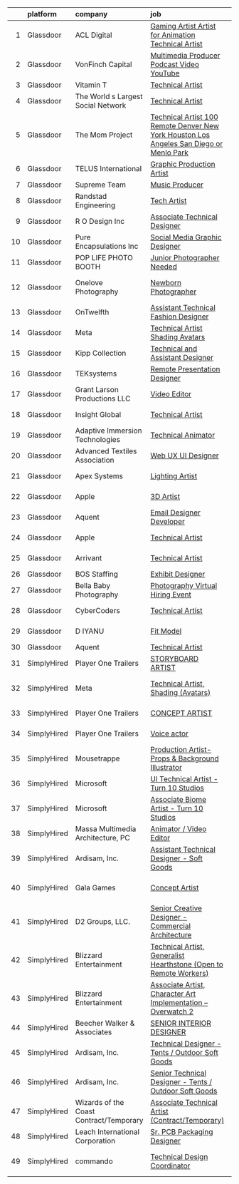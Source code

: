 

|    | platform    | company                                 | job                                                                                                                                                                                                                                                                                                                                                                                                                                                                                                                                                                                                                                                                                                                                                                                                                                                                                                                                                                                                                                                                                                                                                                                                                                                                                                                                                                                                                                                                     | update_time   | location                    |
|---:|:------------|:----------------------------------------|:------------------------------------------------------------------------------------------------------------------------------------------------------------------------------------------------------------------------------------------------------------------------------------------------------------------------------------------------------------------------------------------------------------------------------------------------------------------------------------------------------------------------------------------------------------------------------------------------------------------------------------------------------------------------------------------------------------------------------------------------------------------------------------------------------------------------------------------------------------------------------------------------------------------------------------------------------------------------------------------------------------------------------------------------------------------------------------------------------------------------------------------------------------------------------------------------------------------------------------------------------------------------------------------------------------------------------------------------------------------------------------------------------------------------------------------------------------------------|:--------------|:----------------------------|
|  1 | Glassdoor   | ACL Digital                             | [Gaming Artist  Artist for Animation Technical Artist ](https://www.glassdoor.com/partner/jobListing.htm?pos=118&ao=1110586&s=58&guid=0000018321125212905dc3d06c19c95d&src=GD_JOB_AD&t=SR&vt=w&ea=1&cs=1_126868e8&cb=1662707192929&jobListingId=1008127308501&cpc=2CAED5C921A5F994&jrtk=3-0-1gcgh4kmgkluk801-1gcgh4kn6gagr800-4f01f1804f94e8c0--6NYlbfkN0Aba5oU64R_O9Kj8y6RMdSSFXuPwn88DcWu9IRDlipDHjxHIIFB0atBqVJ04z1yB3_-STeVwakaekpZE4VMqW-3QTcor1isbyQk833br-Wg4vn5M9QHxm2WZYochrnlC337i1g2YpxR9A8ZXWPzWRRELkCSO23l9pdPsJ3T5W4JMIppyo-NSw3o24WYI3dsmtb-1gSem5BZLfJN7tF97KCgnUWK7QYqJhv5udOXZjQ0wxUACI4m3Y3qSe3gUPBl8Jkz196Ah63LRCQ_zFgQ0Ahq_LVnYoYXP9abYzF3TOak_zfVXdtpbh4QO6J3q0IqQBkK-2dM2_5Laag060as8X5bzpw5369ln2Ryz7MXRcztpw83DrSVdeLFWPCV9nzrDNwbaYhSnLKFWi33YTjlyhKMHgFecYEwYbycVFROTOfvSmQf8jmZpUiMpPky-UMaJ3Yj0xNEvZSWT2fiu-NuuvLFlpFzEJNuiMP1W56cLI5rUcR7dOYPVO6ggl5Kh8bTA8N_dLat-AyURA%3D%3D)                                                                                                                                                                                                                                                                                                                                                                                                                                                                                                                                                            | 24h           | San Diego, CA               |
|  2 | Glassdoor   | VonFinch Capital                        | [Multimedia Producer  Podcast   Video YouTube](https://www.glassdoor.com/partner/jobListing.htm?pos=122&ao=1110586&s=58&guid=0000018321125212905dc3d06c19c95d&src=GD_JOB_AD&t=SR&vt=w&ea=1&cs=1_805a5a59&cb=1662707192929&jobListingId=1008120882763&cpc=C4A69CCDBB3B9599&jrtk=3-0-1gcgh4kmgkluk801-1gcgh4kn6gagr800-62bbf938fd3ab39f--6NYlbfkN0CnvnrZV6i1JGX1yqycrBVKxG_QbmFGo1hJvaAPDrdCVZraHxofdUZbeXUR6sNgP2QmL7lSs97SRWN5Hr5rGHp9aqszHwJYc-T3S1QVZIznrph1vw8czm73s-0ytKZjGoFIdzImvCyvgOlOgsHOYen0OQQYnd-Kt7ASAzrRyKUrfSZXwmNC5ayv3BMyCXbDb94Byc9duhe_ZxqYv3QdbptS3bKkL5JeMjRWmSths2sKaLqeDZe-sQrkSAoew35EKWC4I4KGLVBEWtbIh3Zltxc2Ad7Sf0itCR3UFAzN7OxMMapNq3Im4YLq6vr0vchhFGyJtdEQWCQAUTcT9Gy-3tQKydJCNCc5iXOB8cu8n0rQ-XkXEDO1h9Uimu_8DFxWM-NeqFUCC3T4toR9F1pUJxH_ZabXGBjQIgeGi14zaymEtOe6WU-3i6jtu6UCy0HCGUONHG07UsCNs8GqftnLFACFlz7_zDFBPXn-OcbNgPDa8IcebpP7WWZOcixV1IYz0Zw%3D)                                                                                                                                                                                                                                                                                                                                                                                                                                                                                                                                                                                   | 2d            | Remote                      |
|  3 | Glassdoor   | Vitamin T                               | [Technical Artist](https://www.glassdoor.com/partner/jobListing.htm?pos=129&ao=1110586&s=58&guid=0000018321125212905dc3d06c19c95d&src=GD_JOB_AD&t=SR&vt=w&cs=1_5c7a21e9&cb=1662707192930&jobListingId=1008104409605&cpc=334ABAF5D42DC775&jrtk=3-0-1gcgh4kmgkluk801-1gcgh4kn6gagr800-5e5d60ab1303f440--6NYlbfkN0DMrcEu7yrtATojKJA7cEzGQ3FdRGWLh0CZQInL4ECGI6k5tN82kdM0OKoro5eXmjpJAB5gP3kbP0BxpedgyYzoQ0_A65tW-1GDyr2Fdx4Sn4O2-Dyv7kpYDcwQ-B3sKuq7pEYc61zEmY_6Om8GWvnLK_Pbz47Z8CUEJLvZm1RKbVfvduRJfEAT27O4tqutfLIQ9nH3bq1RYsoDXs3uRZ4OLRMR_-4xnGQ7zN7qPApcJETynn5xkSmYuClU4PSftUTm50pYWKRJR7xE_KL99a4TC4G7gelEcbgCriedX-XI-R9LF3v5Zu0by84zgiYwLJvxQ0q2VMKiXat3hOB7qFXbQ3o_qWUHukieDnFSNPTvNyaHGmyV-DKV3K41_klz-uzGAlOgeGC6FLVI5GxyapvUtGryrKYJY51qNhoPJM0lOiGmtcvgAFbmIw1gPtScRju1_7rVzOgckTFIpYz99rstcQgLj-kgxxw%3D)                                                                                                                                                                                                                                                                                                                                                                                                                                                                                                                                                                                                                                                    | 9d            | Remote                      |
|  4 | Glassdoor   | The World s Largest Social Network      | [Technical Artist](https://www.glassdoor.com/partner/jobListing.htm?pos=111&ao=1110586&s=58&guid=0000018321125212905dc3d06c19c95d&src=GD_JOB_AD&t=SR&vt=w&ea=1&cs=1_79028c5c&cb=1662707192928&jobListingId=1008119621893&cpc=59DEFF8D475298C3&jrtk=3-0-1gcgh4kmgkluk801-1gcgh4kn6gagr800-965fa4679203ee31--6NYlbfkN0DSgjPPcnEdvoK3uuxfISLALE6pB1FR7YSHOr_tSg5_QGIhoz_2VqUepdcKLBLI_zSAkyoPLr8SW3FfEkHJ_qiI5RDq0LiClGu-LULNv5_viEarxV8-MoCSseMuDOhubK7TesTYt27YKo8C_3i3iI14o1pk30q-Muxtdt3gnS2UzBPJhjqABA_TBCLJRjqWB5VUr2DphXgXMDMp3mvWEaoHVhMTS0Ju0lpROgvrUilyvFYwBJngCaHG2pAiCvHpxAAVvOhyv9J2V_oTAlpj-J6ENeSMhRTRRn_shX4uzHaMgAINbjqOgGuM6rRgVFGvCHtl4bDO6r4ouhBfVVK5-z1raXEkA8s6CIKrzqBuYfsyM7igE38LktBjGM2EI01spquvsHFzcjor3vRiikEckYEWtbq3qwNxUv8HQUKF_2NW7CP6cT6obR2DfVXAkUxUzG9cqU8r5Vr2g-aGGLSGnM68rrw8Yic9_gsTUY6vPOOWqKYEGU4lL-Jf-3lyAN2T6dsxgbNVnoijGi7vQpl_p8FSvn9phI_CwDOZY4W9YbsTR2cyEUkGBxhtY62O5Ta_B47-ovuMFBgd43skOseWRh_w)                                                                                                                                                                                                                                                                                                                                                                                                                                                                                                                             | 3d            | Houston, TX                 |
|  5 | Glassdoor   | The Mom Project                         | [Technical Artist  100  Remote Denver  New York  Houston  Los Angeles  San Diego  or Menlo Park ](https://www.glassdoor.com/partner/jobListing.htm?pos=103&ao=1110586&s=58&guid=0000018321125212905dc3d06c19c95d&src=GD_JOB_AD&t=SR&vt=w&cs=1_0f3c60ff&cb=1662707192927&jobListingId=1008104756587&cpc=036CEF58F9688075&jrtk=3-0-1gcgh4kmgkluk801-1gcgh4kn6gagr800-337c01e4284b013f--6NYlbfkN0BDp_epf89aHDQhKpPegNJQ_ldQpEFZQsM9OcONMGxWx6pU56EKHF58QjVdAUvn2gXgAhQQvxpsNLySQ3kGwTjcAooKFWUXAgLfudy8xwELFU3mQaTAqaqZRc2qixjKCa_CirR8UBZFn5KvBoHUUmbfMnlQc3xYtYzb1t1sU6TFd3dZB_kgrBwHCGMDzBk2vHqK9O3bd30Abj1e7Nwog2KHYdFOofq2Zqp_fh45jCzOvdb5Pjy091ygx0aCXtwRg0_xq7my5sDTz-C8_-DFcLU0D-n2CDVq_j-25EKPcrzWNqmQEbW3fCAx0AhRDmLsF-608YtKnA249wLouvRvAXLL5kBRFFGUG1WHz5jvHXkoisw1w-pHXZO15pPiYi-pY04Y7MB7cEqHL7wXmTSNVx8WsxBYcITQbGvzyb2t2EwrdVvOqMlpGYifzRXaav1W4jOqYkpGMAmfB18k7ZBkEVLZ5tJs3tXzL6ynF0WGjqbNmIKlvGzd4uHsV3xxsCK2n6rQbP5RJpSw2SnJABOYc_Hw-CKFSbfCcMj9Uf9eNQxBozjIRPMiCrjB_S9pd995JFMX7qPLIxG_ng%3D%3D)                                                                                                                                                                                                                                                                                                                                                                                                                                                       | 9d            | Denver, CO                  |
|  6 | Glassdoor   | TELUS International                     | [Graphic Production Artist](https://www.glassdoor.com/partner/jobListing.htm?pos=110&ao=1110586&s=58&guid=0000018321125212905dc3d06c19c95d&src=GD_JOB_AD&t=SR&vt=w&cs=1_b5d4a4a3&cb=1662707192928&jobListingId=1008118843738&cpc=6193B0C32834B022&jrtk=3-0-1gcgh4kmgkluk801-1gcgh4kn6gagr800-dbf9ee7e1128cb83--6NYlbfkN0ASGRjV6jHaJrJgvD6pHK_u_pdnjoX5TfpqQYTEyv8RZWR7Y1XvhvW9KYRuzUiuCegj0s2VFR5B-jYsmMJg6XZjSpZUezVZk28HfxD5Z8TdeDdSxPVBY1G_LEjRnDl5crzF1INasPDQPx8iF-ld0LeQto4lNx9WkqxFoZaiKYDQdV0WNQuUa-IRufyb9dQ8UwmcBsbHttnr6BXpbJEogQjkJAjiU5WbtTnw8Jfi5C28QWDWwNLKOItDZAaqYGeT4VsNtFD3fZ_HlCJ46uo5VoJrCPtVyZ1gsim8s_1BphSTzwLJO4eiDsxIe4n2o7rMwPSMtYRE7vy0dEzbXyz2ky5iZyPxbSlkCgGBi0tYuqiAYNoP0uBBe20srQFJc0lp_-1P8weScPFaEGlo3k2JZ-G0SsGIhEKprQR_7Vjs_ApGCUA9FNTgNTVEyo7_a2M1-ReecCbDT3832nH6AvOKJ5YVrUfl_nZy50QaSDoJlurxMRCk0KzMHtxdlTouz93Ni-JrY_1-WuHcZaaiaijyEASQuOK-f6FxV2mrXF6MY9lRMzCUsrlVfB3vz1yb5crapMfUVWCvTesexA%3D%3D)                                                                                                                                                                                                                                                                                                                                                                                                                                                                                                                             | 3d            | Austin, TX                  |
|  7 | Glassdoor   | Supreme Team                            | [Music Producer](https://www.glassdoor.com/partner/jobListing.htm?pos=124&ao=1110586&s=58&guid=0000018321125212905dc3d06c19c95d&src=GD_JOB_AD&t=SR&vt=w&ea=1&cs=1_9ac8d8cc&cb=1662707192930&jobListingId=1008097702150&cpc=8795CF9063CD573D&jrtk=3-0-1gcgh4kmgkluk801-1gcgh4kn6gagr800-dfcd48b37307ff4e--6NYlbfkN0CD9h7rJ4YxeWzvZ2dje3pbX0R-62H51_x_-Q6aetH_bjKGl2NRlYEV_3Tq05FzPGUGY5lgXV1mVrD2A0FEPkYl7JCxLnE6B4D1aTUprn5NmZbK5QBwQw7BR9LxC0XmtW01i3nTa7itxPyBxrCydSmthd2Cy16e8Q6ENpGPJcV-HTpfgfPA-fekWeackzktsO-lnj9bNIPnexb39Cx2cYK1u7lysJRORxFGsR6iI69J1t0ZdQqF_jCe5Xd1OBkrEDu8s-PbTzVRjQ_Q6q0JMNfg6M6_ZQHbYs61r93yErx-00QPy6z7Mpyy6aqplNqXba5lAKVkqKIh_8ENvFG5gagMFyDvrBHmy10904EiTZjdx41Br--iIG94u3bR3E_sxlTEJ384wMrZa9bLBgMKrxg1xBuTodMe6dbYh_Hp5GszA3dtY3RDjttZzRPRAcIhw9yjtSuVy45cTsUVNgfjMEcu9OlLcDtTYiwj12mR9uf_Eg%3D%3D)                                                                                                                                                                                                                                                                                                                                                                                                                                                                                                                                                                                                                                   | 13d           | Remote                      |
|  8 | Glassdoor   | Randstad Engineering                    | [Tech Artist](https://www.glassdoor.com/partner/jobListing.htm?pos=127&ao=1110586&s=58&guid=0000018321125212905dc3d06c19c95d&src=GD_JOB_AD&t=SR&vt=w&ea=1&cs=1_21ef9c0f&cb=1662707192930&jobListingId=1008106187848&cpc=9DC6E4D8324653EE&jrtk=3-0-1gcgh4kmgkluk801-1gcgh4kn6gagr800-f366e541930d1bd7--6NYlbfkN0BDx217eft1lC7uqItkaModCFPNh_e0lnHdKkvEJecXwu4gIqA7CFTnvSYR8MShG5ZcSLjw79bpDEyNtFCh2lV0QKEIGPyIToWzUngx8TOqu761sETHLhm-p21WDsfE3kQbaR7Ki5QDKtuBQwSuqmlOkcWcOPtosII78uidkQeCd9wgMLZ_TysoeBCCet7Q3r0DQF4F-XPYrcD0uhsdIRryGXhG6jRAT8-5MAsJxo7E-iub-nGWipWey3wGQ9WXsrCJNWUig-ORMwD2a6oRnjl9RNwD95AfA9pVaoWxDFU40OOZup5H0OOyqZq0pvaRIXhRIqBLgqb2ZtHpeCXHelmF1cyqQ05OosTE3M4hVfJSdfxX_8AgU3HqOwJaJHyIX-QZMz8JP9hOtsukkkqIcEw_OqxI84KsHCRMi6Mfd1fpDdODeq9ye4LUDFuA82in2eztA4lljl5cwaazlirq_3LKg44oHgZ66oyyiWwlFZ9YUU6YytOe4tJlZFXIJhBizNqKTlAwoUXqT7HKImoU5RL1XsFju2y7UyWGP4zqnjjbmeQY1Ii1P8bhi_09se5FW-DgMCgmP61P1BneOta3JkGxGShmIGg8Q5Iud9rpCPr8XQhnq-vGiahQwHa-9a1eYjs%3D)                                                                                                                                                                                                                                                                                                                                                                                                                                                                                    | 8d            | Schenectady, NY             |
|  9 | Glassdoor   | R   O Design Inc                        | [Associate Technical Designer](https://www.glassdoor.com/partner/jobListing.htm?pos=106&ao=1110586&s=58&guid=0000018321125212905dc3d06c19c95d&src=GD_JOB_AD&t=SR&vt=w&ea=1&cs=1_fed280dc&cb=1662707192927&jobListingId=1008127065331&cpc=7E331B339EFC28D0&jrtk=3-0-1gcgh4kmgkluk801-1gcgh4kn6gagr800-6a6f059a62b74bc5--6NYlbfkN0DdLn5tXN_RiyJSiFodarGZFJKa8s6F6AK0THPBWp05MWFlkDe5FfH8HLf3GFvGXhgphSEda0-ScANQdTuD1kd6hcqd1inCz6qe7qBjuVmlv4XZ-BUWa2gPt5lXRrmd0bSCOoOPnohaBGl4Vt_jIDhOrTqEM6ODRS4hXX-jCgYrutc_3ei1JE7nPQm2DIFNTt2JhK9t2ECn8EzdJf7nkN9djWL-tBHWKyNt5Juua656zPOEzF57Tqoj5Un4YdhqvrZm2H52UUuFgfV4zBnhS_NU5oenpAs2_jI-aoboqCBm_Fd_c8Q5Ye0EmupJUkQmZleKCpsFTmVqNGumILWiOkCjKeJYdCi20Rh7QHH3SdVxiS0a85dL-twMVG8uCNhG169w2oOn8g7o3ZDyb_glsYDsY8tfeC6SsY-fqo1aVbWipeb4USN2hgR2YYYC8AY3GA0bEaPKCAE4xnIISMsqKZw-cimmSwPNib48cNqvo3AyngOEvez8mHgZTrBy9jAW7WY-7DRaabKOPQ%3D%3D)                                                                                                                                                                                                                                                                                                                                                                                                                                                                                                                                                                                     | 24h           | New York, NY                |
| 10 | Glassdoor   | Pure Encapsulations  Inc                | [Social Media Graphic Designer](https://www.glassdoor.com/partner/jobListing.htm?pos=105&ao=1110586&s=58&guid=0000018321125212905dc3d06c19c95d&src=GD_JOB_AD&t=SR&vt=w&ea=1&cs=1_af100724&cb=1662707192927&jobListingId=1008126309454&cpc=C5F9C09AE97B3D2F&jrtk=3-0-1gcgh4kmgkluk801-1gcgh4kn6gagr800-0d2f288e81c73d78--6NYlbfkN0BHIfC1zsKGIu0R3teaIu8liT7fbRNLaQeDQfcPJweUKxynNxS1I3QAvBxjT-qrcntk6D9GCn_AY6v7ntngV7601OUL6xmy2aISLK6SMER73utEpviS2ZpXYxVisPJ5M11k3ZGgwtTpMGzkcby6imMFnwNYaudV5P-ctS1wskp3pYvcq2XcVqnYnLdIh48L_IVsoZgvPpD9NnTaHkNrgpF-xs2P8ICA3arRgHRK0AgGlIm1lXgaPOL8YhpCs1aW8dU-ezJNpEdwydQLd_CScdmeJAc6xoxJTjjH1D9b0yZIRBfAsYgtrS2zooec9wxPyeeHvvJcB8Wjs3DKmR6lNKc4m6N7R8eN-iEQWp7okfrdjJOif8KQ-uEzC0ukRjEwfTpPbssFpCy8i7lINk5JEaPcVAJ_zmDe8kqv9BthFR7hzld_6o84fCPoUQUwaLhuRFWKYtW-PJVQl-ZnqFQlP8oG-FDGh2wy3nPEtkMLvH-Wswd1S4Wui1t2wbsshWlXWu29EEGvSLbzeDtgUb--ZK0g)                                                                                                                                                                                                                                                                                                                                                                                                                                                                                                                                                                                | 24h           | Remote                      |
| 11 | Glassdoor   | POP LIFE PHOTO BOOTH                    | [Junior Photographer Needed ](https://www.glassdoor.com/partner/jobListing.htm?pos=109&ao=1110586&s=58&guid=0000018321125212905dc3d06c19c95d&src=GD_JOB_AD&t=SR&vt=w&ea=1&cs=1_b3fc843f&cb=1662707192928&jobListingId=1008123722941&cpc=883DC43018083D9A&jrtk=3-0-1gcgh4kmgkluk801-1gcgh4kn6gagr800-80f754ef7e9f4266--6NYlbfkN0D788tVLZnHYB2JKTLmCXo4PydfvtZKcdbYx6lxKaz3ItHoPq3a-80QgpEn9gsJQKSv1B5DZLWe266nfAKn9BeGsgz8k1Q1r60FdDDDZB97CJe3Ceg9Q15HJBsX_yFQMuN-VSGXpUjK2PWf5aW4FCz3EBvYQ7HfXHPRHxkghv4gi7_wGBhBVeZ1nh3TBW-15q7E9mYPAsatom0QhOS-m5NsrA8TNNUeNI1NjBtR9izTAqBYzFrI-B9g1wnrCtcn6jLGWCmkoXnP7PIMpEnDpc31MNvox7t31SZpYuRsw306RCutwpNEcltTnE4ua0ZbXfNvIDZUz5mK3fx1tDptcqW5oF2OBRNgE3YV_7MMsq1bVBnyXq208xa_j3xNOOzExTvucQdJABZ_YajmeRjuJP81rtHXWreL0dX45eW7wjFI7nxdG3CCHUaWYf4kAbp66-FRn52oWBcXdCY-cPF9X8f0lI3g_wI2LMFScIyfCZHJBW62AffL2aPjDTytXMbUQvXjD3DDodoxQg%3D%3D)                                                                                                                                                                                                                                                                                                                                                                                                                                                                                                                                                                                      | 1d            | Walnut Creek, CA            |
| 12 | Glassdoor   | Onelove Photography                     | [Newborn Photographer](https://www.glassdoor.com/partner/jobListing.htm?pos=101&ao=1110586&s=58&guid=0000018321125212905dc3d06c19c95d&src=GD_JOB_AD&t=SR&vt=w&cs=1_5f43c1e8&cb=1662707192926&jobListingId=1008123757940&cpc=7B56092626AD5646&jrtk=3-0-1gcgh4kmgkluk801-1gcgh4kn6gagr800-0b9e297b0412b278--6NYlbfkN0DKZ3Zt6vAQQJZE-vg62i6dfZhSrFJKKTpDcqgZD4xvwPhse0KNIT2eho_oyXqGcm0s9UA6G1dv6AeeCgoLU3WzT2G4FfYxogLODjxLnXoRm0J43BwPKM6RrOZD9jA2MXPUev4oiZ3IzMQ5ILdELDJhigEKpSWAH9_LrwwfI50Yndv-SqnqbeK79gq57w6CVdWpqQQwHpwIyBiJLFgCM_xzZwGIGFhUE09Uj5qt33-0hV2RnGjvopgKr_K_5sVAmobFYh64icYUg5WzFFzGL8queziJ4c1lnvuGbNr0V8fM_Rc7mDA4wfZ4rLxpk3J9Rk9spKgQGSmcVzSCeVMTc-F38HC-1C1YsVue6RwMB9WkFQSKFMBnvb4FjzG3_pzHKq5OKqB6RJhrg9PtfMnmsCcAKv9-cdTQGci99cPRUmXGx1HW9kKzDwNBxuQySP0FaOzzp4qp5FNqT9gLpNhTctcF9TiWdpm5xkieghB-AvdXfJzqpEW28d_G)                                                                                                                                                                                                                                                                                                                                                                                                                                                                                                                                                                                                                              | 1d            | San Francisco, CA           |
| 13 | Glassdoor   | OnTwelfth                               | [Assistant Technical Fashion Designer](https://www.glassdoor.com/partner/jobListing.htm?pos=107&ao=1110586&s=58&guid=0000018321125212905dc3d06c19c95d&src=GD_JOB_AD&t=SR&vt=w&ea=1&cs=1_3f2fa443&cb=1662707192927&jobListingId=1008123422127&cpc=6EF74AC2F94C1840&jrtk=3-0-1gcgh4kmgkluk801-1gcgh4kn6gagr800-d6c5ab0fbfa3ab69--6NYlbfkN0AtR68e5gWpPxoovZgA7Udo-dcymoK0NpHFMpIgh7LYzxbClzyeCLqvVYG9YdS0AJqp2UsmgTRxrIYup2l-8Ld5c5yXAwIgMAgRb1lsukaCSSi9E4sy3mHPvdewhD1ECmADC4c0_R5h3tYncm1-VAx5Mn9F2iEC9NVYZA_F9RvtEpv7PJNqqaa2QXa1qwm5FKHOw1PKonVCSUm5lsLzldgX0Lni7zePXuyh3D2IegdCmRpqKtz9iZXvE1gWo2CyHr_10iGIVbg3Wx1uh652uFCXxAXcrSYrueymNM_H00IcybbfZSh7eIj_8X5LcQ9ZrXorol7TnkWVercLdjXg8toSUIiZUP3I06aP2YRvuAjBoDeF6DEMEXqu4ZbsK7ISKGwLm_pvoyUqpBbH6z1uAHiG_OdLVKF3ptbR2Ge8rpCRRWm2YE8gqrjKuxkbk5IjzwBJVoXPprnvl9OOFQ5Pn-U18E8WzGC-h3YbqKlo8a8ZWrmXo1iH079u74ijDs9q5MFVHU6CFLTdTQ%3D%3D)                                                                                                                                                                                                                                                                                                                                                                                                                                                                                                                                                                             | 1d            | Los Angeles, CA             |
| 14 | Glassdoor   | Meta                                    | [Technical Artist  Shading  Avatars ](https://www.glassdoor.com/partner/jobListing.htm?pos=102&ao=1110586&s=58&guid=0000018321125212905dc3d06c19c95d&src=GD_JOB_AD&t=SR&vt=w&cs=1_b45eeb43&cb=1662707192927&jobListingId=1008104919858&cpc=D69957E0862862E0&jrtk=3-0-1gcgh4kmgkluk801-1gcgh4kn6gagr800-f15d80185ea8b6cb--6NYlbfkN0DYl4UJW4r1Vl7FEn6T9F-rD9lpC-0oMJVSiWjK_MGUd8e8cHXcpv6KPyjLHZEfqkWmIihMCJXc31fMADfN0gJ7IUkPxhTp1nyQtrbvzomRIl047Bd7eGennDhYyBKwa6LFWtvklSdcE7P7hOAfvItVNb7U6znhKcTIS6fI4UQgWLG352V_IizaADTTqeeBU46CHtIxToHsstUN7RVw6VyfEVoS709_aC7hnux4bq6q6SmfHNZ1l5XjY43EuYrj4CqaBHA5acbODzIA7yC80Lot-pYDu9BoRe-apRzIlS-2RWu0Xen-R_oUNfJt3dFpzw4TyS_J1tiKHL8LBmNdYx3kLQu9sV_M1GHk7Tz3GoDnM_KfjnPP-RysnOXhu7KCJ2TfWtYkKKY9POWstEO1dJzUzYfepiEtmWgHseSmHgIJAB-PnIGL5_dpR8BKb8qrq9F3wPcif3VkOmYMwzFgxV3Wxq0UB_BP8z5WqcEhlZJcbVc8LliDJaywzEAWhKy-AWWe_S_cA0f813fP9qfU-zd1_PtLfoI-o0FyolaijaRATxj4sqDh9FXLWvxxXYh0l0rNEb8e6tywNpCQBAsgDhUuorElcc_6RVjwPI4I55VRUUhCOTSWlchrxroCQGcSaSKjDTUBXhWnisSERmNPfJqz3imKT0p-Lonu7SYAzrPq8Vr_bdpZfxkb4iuAsa9rBkyEbbtvQn0FQLb4ZDKU7aGNgyJyyGkxmXJk8wN9ZJ5H3unFOtkGdsTjWrRKnTFAyuXEYYn06aQmPKUyRQ-PX0Eca6gL-yZEZeZIgD41XcoHJsRhtpWZrnEd4Y-26G7VsIFUeiwlnsVThYf97jJKQc5jcy9aS2QntqOVtyM1Wefvc6RhEQOiUQhEbCstCbj4ZW1d3v6gX74z9o3KLpudhASeN-8EDj0vDsQ6tJmA6NHO3mc-AyHOLtmKmGM-qEnSkSbkd_wZXKe3MW10IYmVKx8-Ub92IjR9yUKqLy0vO99EqX3Mfo9AF7XwTA60PY38P2EJ_t43LVrAmWbag4DxBOxVOXYetIs_yx8btytlXl-vPecl26qPUnFjWB3Xvaj0xgY%3D) | 9d            | Remote                      |
| 15 | Glassdoor   | Kipp Collection                         | [Technical and Assistant Designer](https://www.glassdoor.com/partner/jobListing.htm?pos=112&ao=1110586&s=58&guid=0000018321125212905dc3d06c19c95d&src=GD_JOB_AD&t=SR&vt=w&ea=1&cs=1_a98f8afe&cb=1662707192928&jobListingId=1008123224308&cpc=6A22310A23505C64&jrtk=3-0-1gcgh4kmgkluk801-1gcgh4kn6gagr800-95fb8ba86a8c2e81--6NYlbfkN0CvahHJL5dpwIe5nlYo2UZJB8CTXAEl9vJAxrd3EfdRQRDXMdttjz6pY_jLVi57mFQiVSektoHOFEZGe81wkBK3h9SoJDxE32tlGW_QN6FDjg6lxpslA9Evd4wZMIwbHnVforWbXPh1sNtOgJ7oiM21iYLOrglxaPPqnOfEbREi4Yjdd0MLwrrOkWvTY39JtvzdOrkoBFXyE0RhbvG58en1n2x4PWZ0iCNJFOhs-emewsAVyDBeTHgQ4Wo8vhmkBUZAVOIIB3JN_AjiOLvjqEE14LTrLZBGjj1R_DSrF1gx4Gic3iv4tAwmXJ19qwJoFWcpF0P_yRa6DUqKGrDa5WCj_Mbxfp_7HRog6QIDJ3iRWi-gdxDqBwQULdP6WH1q6LhZz19DuxOlFNNDds4TLASqoKYhHjQ9m3NkI-VV2jzweXOoFHRAaKWpz3hr4Wfn-_y2O1UbdIAzUsvuD--pFOrr05RVDyaIgroRhWv4lev3WDxDpFRG4un3W3dwlIqU8SM%3D)                                                                                                                                                                                                                                                                                                                                                                                                                                                                                                                                                                                               | 1d            | Brooklyn, NY                |
| 16 | Glassdoor   | TEKsystems                              | [Remote Presentation Designer](https://www.glassdoor.com/partner/jobListing.htm?pos=126&ao=1110586&s=58&guid=0000018321125212905dc3d06c19c95d&src=GD_JOB_AD&t=SR&vt=w&cs=1_f0720dc3&cb=1662707192930&jobListingId=1008122491315&cpc=3BA4CE39D5B5DEF5&jrtk=3-0-1gcgh4kmgkluk801-1gcgh4kn6gagr800-eb69aa39b4e9569a--6NYlbfkN0AuKz8EBO1xHDEL7V2YF9xF3dC_I9B9i-Zw2Jh8clPMK3KTieKealHQMRxLfyLBLKLqPaGttYpF55Qfk1LAPHzCtwbt9DA6DqkjHo-Ufgt1PUSGkYZ3f10fYR_ySj9iVs3N1UcNzaV0p4xI-mZS2TmtoWh2U9JPMDXdJmTpmQkjPOrHSoLZwTevj6X8tPi17xb9Td1KFsw86KyvYIFv0IhCrz_48jFldHSB4_4dtHG7biUXscJkakemhqtaftpyMT1-0Ufdogin11nljHoshHVo6KQnJQo4R-C860quew0I3HnJ877Pz_b-0arShqQspjdjTUau_AH8hkxnV3CKCubGvY16vmsNWBe_9rS3va3x5n8dQMAzsbSmu7kpBLQwsMlAYah8jZwhMUGaroc-DQ-QWpLW2O1JdO4nyfR1DWscmcL1OyvSLVUVks_IA_uTksv7CeF94_UvgHXRNiuJVVuDXeXMQXr_GAH-5vLx9wjqDKpYfgJG3NKRPuo0mCQ0X-rjo5pxX_JbvGzM8T0Z_5vUvXodMxX-xsU29F298jsnv-GaKTZUPkXrPaDrdgocwU1OC2roBrb1ig6B3e6Uo5Pv4bp5C6j-Z4UiFrL308fp1XeUgPEldkO8f7YhjaGMke1LW3e6FfB69S5xZD6_3im4r6qm6Svl-qnuBWwmp7_-DAJ0D3CKwTYswxQ4ED2j4xPq4nzxnpZKumQz5t2hxzn9cRBW6VH1U_BaJbYCDOz3HiGs7jsTPRGrvQtnqCSNOikt8OMHmGuXvJ1CrsVA3sFU2fJBzXCZZvndISiJu9YPYXvTpG02cwOT5_JwcgRgCVeCDgAb57Zya-EkTJc3CRbY7_PnDb9STLvi9V39mNO8RY3bO8JPZ2sqbtSJRWmj5QagxVEaggA12VgEGk8bAsgupMJemuGnIjo%3D)                                                                                                                                                                        | 1d            | Covington, LA               |
| 17 | Glassdoor   | Grant Larson Productions  LLC           | [Video Editor](https://www.glassdoor.com/partner/jobListing.htm?pos=119&ao=1110586&s=58&guid=0000018321125212905dc3d06c19c95d&src=GD_JOB_AD&t=SR&vt=w&ea=1&cs=1_e1a741c6&cb=1662707192929&jobListingId=1008113791093&cpc=8795CF9063CD573D&jrtk=3-0-1gcgh4kmgkluk801-1gcgh4kn6gagr800-a45d37a481780356--6NYlbfkN0BSBS2CirgMVZwgtbCv8gu1SBRnAnro82jSX6S-53mZbkNudS8Ubid4y-rlwSTn0DsSTRGDi109R0Mg3Ic8tfY0zx7IO_kjz-glKrP6y7yQsTy7BNqiWjSSyrgQTGNSpkUdr7oOpPMiONr1Ku57FEbRHzemcQB308JcXN-Udhqqh64qwnnX3KqZbkNG6g6AJ5iX3dI6a2RTS_Q6rwSN5WFqyZEQH03-h1SaepCdmkCQI7j7tCXg1WmmA8af2UC4ghPHoeFYEMCdLnOf_tmQxBclzC7mMj2Zh2pJKGKAvwPzQVhtjpvhZMl2x-gfREvmJJO2QUQHKrYIYYd6BeeTphOpvnbkhQBhhFgxJFq5-fA7037a6KFvFqGzBLpcaPx8q_KCxiToOJBYe-igaeJRg3DFYl-8dqRyiNcI92JM9r42Xee_CV-nHX8JyQ0UbNwsIMCtmdzhvm24HgvA3z1SDuJGTzN557WF5go8F9T0svF5uQ%3D%3D)                                                                                                                                                                                                                                                                                                                                                                                                                                                                                                                                                                                                                                     | 6d            | Remote                      |
| 18 | Glassdoor   | Insight Global                          | [Technical Artist](https://www.glassdoor.com/partner/jobListing.htm?pos=121&ao=1110586&s=58&guid=0000018321125212905dc3d06c19c95d&src=GD_JOB_AD&t=SR&vt=w&cs=1_4eca4ab7&cb=1662707192929&jobListingId=1008123474299&cpc=6FC5BA77C9A4CD78&jrtk=3-0-1gcgh4kmgkluk801-1gcgh4kn6gagr800-3ffd07806c8889f3--6NYlbfkN0BKkHZu3wF05EeDimN_p6sYpKCMArvwa95YdH7UpkaBCqc7l59ErwqcyE8VoIfttn5P2vTHJPti_nwkT4fb5O4p0Xe2I7HGmxpXf_-TVdAgPrHPz3Jkl4sweMJzLGIiCdpSpBml2_BABUKrZJj7c0jGfAgfa6uN3II_XY-NMdF7EEjfrP3AxmHlhF-CtjK7-avH2Q52CtrJxlqQp9CPidNQVL1dvNriTJ4JtoMacnGZoQv8Y5IaF8s3G9pNkKQjr3wna78-ODXsQFBdqcQ2pe47imSTZwZEGVZyKG5EZXcZtMZ3WQMdJp4gn_QuH3I8C7lcO-B5WpObUiEv7Cb6kIPT99SXZvU2J6QEzlK1yHyokN-mk2emJtsHavJgXs-QuBkby_e-qK7iwx413YknEDhZsbxqeBDfiZNVDncQSdW9zfE7NDYxrDlS-NqZx2SMrkSQIbki2a8YYmj1mpE1yoHVJXjiVBadiO6bl2aEBuA-K79KjtUkO82gfcUIY9PyJps%3D)                                                                                                                                                                                                                                                                                                                                                                                                                                                                                                                                                                                                                    | 1d            | Sunnyvale, CA               |
| 19 | Glassdoor   | Adaptive Immersion Technologies         | [Technical Animator](https://www.glassdoor.com/partner/jobListing.htm?pos=104&ao=1110586&s=58&guid=0000018321125212905dc3d06c19c95d&src=GD_JOB_AD&t=SR&vt=w&ea=1&cs=1_f8373bc1&cb=1662707192927&jobListingId=1008120827387&cpc=9C4F014304452074&jrtk=3-0-1gcgh4kmgkluk801-1gcgh4kn6gagr800-7c3bc37c89c35ae4--6NYlbfkN0Ah9U34QtNT-Rg7ow0I6j33eRcaaM9l7k5iW_6MlROAUy28lC0q_Ypuud-REdVVlQyCBcJl4olKTY8es92ZBRzYwHb0fu4UgW9OKT3-dLIGh6ACnXVN20zYcwOB-vqyoWpbsg2wY5Gi9JnhDuWTbqtFHkKIH5M0QAs8fU_nPSEzTj3vvCc2wGMGlAxv6Mi9anYX-R0slVB25EENi5Wz6vQXlJqQDN9EP4pFLOJ8TDoICuGsRnj_zFFlTaxbmisSDqQG68LhH7FAiA5h_O536qYjd4gPpeMJeMpN297PjbIX_T0JnJYQe5HqZA1LA_2m7u-JYMA39VyDcI2RP7BsbgJYNkLmT6btO0ViN1kzd9V61Carx5bwwvRCpX_7-gOiRH4rqabUqS318DELrB6delT_3xwwYQVhh4kfCX2CsgNLG6DKg0LvI--Mf4jIUrdTcOuno4VubvPClx-rvoVwZwqg2qX-krMNwXL2oEhpVPUIGxM9HET4Y2oaRjsE8IwOe1g%3D)                                                                                                                                                                                                                                                                                                                                                                                                                                                                                                                                                                                                             | 2d            | Remote                      |
| 20 | Glassdoor   | Advanced Textiles Association           | [Web UX UI Designer](https://www.glassdoor.com/partner/jobListing.htm?pos=115&ao=1110586&s=58&guid=0000018321125212905dc3d06c19c95d&src=GD_JOB_AD&t=SR&vt=w&ea=1&cs=1_fef67fb1&cb=1662707192928&jobListingId=1008123545453&cpc=82B3195DA92CAF92&jrtk=3-0-1gcgh4kmgkluk801-1gcgh4kn6gagr800-8f0f2da3bcb0ded4--6NYlbfkN0BnYbzg9_0OBxfyaC-dC2htIGp3bt0r_Vee4_7uMe98bPPG6yOg2WXqdwhbC791_U00MfwPJQISugkbvt-O9m_o7FpwY2dPKxYlvJWF88LUJU6-PJiA7au0MbT7IIdJhkiVldQN1GCcaP9tiJbH74WPbddeicnz4Ug33P_R2i56xQ0xZRpWPjA6Yl8axoFQ41AiX3yz4y-wTflNQxNcNq-uP1Cj7lqZQNzLL3wtfaA63jAmPrZ2oj4bxBSHwGu6HGphC-Fj6rUVAJnj0RkLuAVPhgQvAqs76Kq2XiTfJ-tu2ANKhLhxy8QXjPHSfS3eM0DpaetZSoZdDvNlhroV06GdjwMzmbOdtWbmL3mNhRpCCRLcT39jW5RKQjf9dE4NRq7qqImidbf6w1AtMElgwJgef-SpxW9atyn0ooSp3UfZWkErzQy5QeqNzEkadiMvSHHDGT20Cmu087oeDyEmZRg_lFCGTf0pMgXLw9dRSfFHSzNBrehCqENZ5wr8t0pjE4Y%3D)                                                                                                                                                                                                                                                                                                                                                                                                                                                                                                                                                                                                             | 1d            | Remote                      |
| 21 | Glassdoor   | Apex Systems                            | [Lighting Artist](https://www.glassdoor.com/partner/jobListing.htm?pos=130&ao=1110586&s=58&guid=0000018321125212905dc3d06c19c95d&src=GD_JOB_AD&t=SR&vt=w&ea=1&cs=1_1c2b3c81&cb=1662707192930&jobListingId=1008123726837&cpc=334ABAF5D42DC775&jrtk=3-0-1gcgh4kmgkluk801-1gcgh4kn6gagr800-d91cab93dad953f2--6NYlbfkN0DqWjE27Bj7wQp7zwejGyju2OyxUuq4SEucXSyN07WCWejYvQmJsgF2DYF8Y-TYieDQRSYlGZlRx3QtCXXh1bWM2rkW9OhqMolc_gLdxo2sQgsK90cGN3YmTrLS-4kkEZDRsNWUJoy8gR_-RzJMDhasvwztR8oGw59unk3-YfhHkDDv2w1HCgdkDKAykXxyqg8RPRb1cz79jTpbXNqRs13_RgwV0jnGyHHgvDcZqnrp46h6THsqcRzOynV0lzmi6kIHC26OKDg_h7-zuwQ5prEriMohcACyrF59XyXWL4CHIKvigcnW2DmX4b1ZIKx_BE7NqlTEOkGJbrAxubftrpUZhxNVc_Et9nffM61FR3p_7pMxCExbGtHGfaiZfv8rdeQshVxvAVbrL20F0cHf9SJ8MMID8xXYJemj-xb7ccYbPistIuNnXkY2LC6AZguOS0ii8BSpQzIka1jDjG_CqYAHejC6jo-1vOAGljP8b53VdRAMBCd3XTGuuHfx4IIOA7KRH0Ro04ywJIFPBAbhIiGOPp9llerpFAsph-eUgwp3upg73pL6UxB5kxHSXf8b48a0KFGYMJuhs1I6fVi3ntmv03H0SKNslsLbZzt5gdLDcXEquSQh8-zjPkrQnP9cll0%3D)                                                                                                                                                                                                                                                                                                                                                                                                                                                                                | 1d            | Redmond, WA                 |
| 22 | Glassdoor   | Apple                                   | [3D Artist](https://www.glassdoor.com/partner/jobListing.htm?pos=114&ao=1110586&s=58&guid=0000018321125212905dc3d06c19c95d&src=GD_JOB_AD&t=SR&vt=w&cs=1_cbee8654&cb=1662707192928&jobListingId=1008098069513&cpc=AC285F3A3ECA6BB0&jrtk=3-0-1gcgh4kmgkluk801-1gcgh4kn6gagr800-75002238c0e76ae8--6NYlbfkN0BvKrLyj5gPmtZO9T8euul8TCxuuKNOtzRJOomxnwSEodTz2Bc-sPZl5OJ9R4TJsNdW_PZrFbYfwDnAtV9rnY39h7LLTc0MYF-oF1v_0yJngqlejMsw31ndIJGMVFWifBcNY_8GzLoJ81naM1myCannydAXgPGJjjoosHP3W6AtYFM66DVwRR1bLMcJxUTNMdr3c_yfP0TmgYEM8V-edBtAb05yMImtpB4neLqVGbRfeZD-Fqc4hmru33GWoPBAqzQf8PrlxLt5_ZpvjPV9EiyHycnjUsLRfVBLdMJMq5RJyBu5BK1UpwuhCGt2ZdzgwjvaPG1uWBc8Q1FSDL6jalT9hKV2cqYzh0YiAIiE2MvBFDk7KgqWAjwb9FhaK9Nws6gFa3jE3OcLCaTWSt89zEzK8zMKZ-QPLHUxtf16fVF3RI4w0jRxSfCJjeMwwLEeg4Psqv58UJRS0pJ-WBuxQ5eZfGmpquigpJbORQP42m6rnlY1jjzyQP_neM7a-RngJCbXJNw5awipf7DLqckgIVBC4COXpWlF9IxDpcfg9RinxzEwVrZ2plz3fogYK6zMVVGEVQmAQqsgmpZTlTxApX9TiJco1HpwyXm-mWlBtuWL4Rk0EWQHcTGEpN6_2F_-WIY_guPF629F5ZzXFZzqd0B00cKtK9WYgCK7cVFJg7U2ZwIN2SmbFjXfSgFiUCxlLEeoKNyoChYtUVvhjtoQVla-t-sVATRpNjdtBgm5-Tg-42cZI7oFHi7E_2ZSawbplXerVj90J6BXayeK5YhDBzPSJUWqRhI3FEaFzQtemZLr-Yp2HZNuLY9Mz8Q3C6Arq0N3Jp90NvrKUS5OJ73MwOQTsF1oYbJe2uqptYVdR1gzLnzUoScGlkJTfSJ22sjp9xwq8i8XNCar8KA2mEeWDy9UaLaKeZxH2rWYcQIT-UiO2A%3D%3D)                                                                                                                                                                             | 12d           | Culver City, CA             |
| 23 | Glassdoor   | Aquent                                  | [Email Designer   Developer](https://www.glassdoor.com/partner/jobListing.htm?pos=128&ao=1110586&s=58&guid=0000018321125212905dc3d06c19c95d&src=GD_JOB_AD&t=SR&vt=w&cs=1_f171b316&cb=1662707192930&jobListingId=1008127103959&cpc=9DC6E4D8324653EE&jrtk=3-0-1gcgh4kmgkluk801-1gcgh4kn6gagr800-d728f7b1044b615c--6NYlbfkN0DMrcEu7yrtATojKJA7cEzGQ3FdRGWLh0CZQInL4ECGI9gD0Wolx9R2v-Aex0-GK04LMXPURfGGnNi5uqQzFCg0hF2TYxmKGToa-C7itZzGO5PLQDVPaX3gxMtS-lBcSLPRUoR54mHyaQGwU7jJFUzGc3p3xB49LrIbkPamR03ue_FlK3Edl9KhRN0gBWSaOTCLn0ukFxNG3AUJda9YShaTYrVycVQBU1ddCeeWpEq-8rFTpIuilqoUUQSRoZc-aVOP3newfz_l8DkHYdTlcJWuKwIkpC6c2vtTjVJyN9Vl9XEH4YgWAp6J7YfAYR5OSINYHQQ-GpIVWps4uG1O6XeDvY0UKO5zyGaxVlYdD1W1tkppUuSlWm0dwh8LWWya3ztCcyGwQMLxYIJaFIQt1dZdVLoI_lNkFoAPs8DgZ5RarJ_sKDpY-D5k0Qv3mKiNtdoBDCD4I7MIuw%3D%3D)                                                                                                                                                                                                                                                                                                                                                                                                                                                                                                                                                                                                                                                            | 24h           | Richmond, VA                |
| 24 | Glassdoor   | Apple                                   | [Technical Artist](https://www.glassdoor.com/partner/jobListing.htm?pos=108&ao=1110586&s=58&guid=0000018321125212905dc3d06c19c95d&src=GD_JOB_AD&t=SR&vt=w&cs=1_2952f51a&cb=1662707192927&jobListingId=1008115119280&cpc=AC285F3A3ECA6BB0&jrtk=3-0-1gcgh4kmgkluk801-1gcgh4kn6gagr800-8c306965e56ef090--6NYlbfkN0BvKrLyj5gPmtZO9T8euul8TCxuuKNOtzRJOomxnwSEodTz2Bc-sPZl5OJ9R4TJsNfIiD9efkuV4cG11iKgSSEAcr5OGbolSx9skc9vaS99-qKCIpTpeJD2LHrZTFIpuZUpkb4fGLXeu-UTDRD6Woiq5W-5qveWKNk3wCKF8NvKo-SkMO79ebcr_GU1kGcErXqq65PpsxEtmWS5PpNjuuiOlEbtFuERNfViu0SHsI9aoz69WU-7ZjsSLcJFDTjn8L_ac9I8nRpIhDxoAIPgkh34EXvzkLT6U068-dXV7zjwGGdDflzRreMOoCDxpshT2aiK7hZ_yjUx0RXB183XPEEjbVgS7MwfgFvQ_EPONAs6MJ98gJcfytxFahyyn9OJqoGjiIky7HRbVfy9WSSyapbhFdsXuQ1zAkmja4ldmbO6vxC9n13mBMneHwxiT7_8yVguVdnWOaQO1xf_CymVCYs4tYI5N35WzsL1yHkw7fs5Mkxy1nAOH5LmeONzFKqomQiqGN4V5qK48vfBl8bFClKjfVLnmbbRZK7bCYUciI_bHR0aJ67NG330L4PwGJL9n3fDXRgTEPG7dzcOdkmG1MF7EojNCr3YrJQKIylb84K5MM4W90QiwSTfIc9RK7UxgL7o8zbddBYgqE_BMCiUlpI_vQwYhl9R4BtU_75aogUBThi2ZDEzmH-fQdsV3ZuiF7k9dEXm4sybYfrFc5I0dXBxDBAs-7n0NISj9BBbUk6BNZP8dv5-tJrMvwjPlq_AXTokm6jSPezg3vSqjFhhSIU3c8tKfMt--Lg1r3MZ1V2z9H01Tn_PmXsX65SidfSEDgymXzi0yTWXZ4zJWzMkviMr1-7psN3aV6B00NEcorGHbKcGc5Ga4Yg1Zmaco9VCVL2CAA1J2w7WFPXPAk_ZcEcFgijZIB9ovVZMRK7ZGJpnkmHOXmKsG66sd3YSy7VbYjA%3D)                                                                                                                                                    | 6d            | Culver City, CA             |
| 25 | Glassdoor   | Arrivant                                | [Technical Artist](https://www.glassdoor.com/partner/jobListing.htm?pos=120&ao=1110586&s=58&guid=0000018321125212905dc3d06c19c95d&src=GD_JOB_AD&t=SR&vt=w&ea=1&cs=1_5ba2ee22&cb=1662707192929&jobListingId=1008119621932&cpc=444700D72F2ECBCE&jrtk=3-0-1gcgh4kmgkluk801-1gcgh4kn6gagr800-86105cf95a89ab02--6NYlbfkN0DSgjPPcnEdvoK3uuxfISLALE6pB1FR7YSHOr_tSg5_QGIhoz_2VqUepdcKLBLI_zSAkyoPLr8SW7LVzmtkfv9XsoLB4ICxgpGp2Qox3-ua0R5qkz_ShehJsBmq5V2qhiOf1jSko-TRLCy9IcwmH_wvhPpq-i4Q1K_EvEH8Uyy17TC6fCuWHv2H4WJ8E1dlSAnjE_tyOtGa41mIuKlMmwlMSyvZ_DNEjgQMcHXlUzSoytEEjoKZedEYU2s4vX9FyyqaatUMCKni2g57IazuyLyQwAh8JGiEwGdHyvjWIp2Lok7US5Gw-sj_84EMNGUmp2SCFztIvb4wRyB7WnI6P53y6PfIcNnLJmuhe-PFGGkrNGnBpwabSQVXcc_IDgA5hELK4vKHiWL0gWdKjVK4F-IhsXjCabYZt0Zzm9hSrrKFr5NcchtuMex-PAwsLfMFwKJJsc_flgoaVQgFCWvQaDTaCNOiYWC_yQTBHS8nvvFBcm5sOSGdOcZQa6epaPiCaPglkCJS8DwdD_Lsa9IoRX8G-3pAhiVRHa7kdWMjMnR3GEHcF93-sMw_QTIQH7z94LoY4AvhBRcr1Q%3D%3D)                                                                                                                                                                                                                                                                                                                                                                                                                                                                                                                                 | 3d            | Los Angeles, CA             |
| 26 | Glassdoor   | BOS Staffing                            | [Exhibit Designer](https://www.glassdoor.com/partner/jobListing.htm?pos=117&ao=1110586&s=58&guid=0000018321125212905dc3d06c19c95d&src=GD_JOB_AD&t=SR&vt=w&ea=1&cs=1_8f2b14d1&cb=1662707192929&jobListingId=1008126811651&cpc=F45C15D234B746DE&jrtk=3-0-1gcgh4kmgkluk801-1gcgh4kn6gagr800-c7aaae55e139a665--6NYlbfkN0CSD0PJk9yLnjG-wa3MARHNoV5iUnokzG0wpirHI5L2-rkZ8KzA1Hnnhg6eU3iVOWZR3phszWYzYzDeU5THTYTlugowV46N51ht-v-pKzfKjYXD9-dyQ388inqcpCU7xC5r4Lg7L9bNhjsOsyosoEvjM4PayRE84k3ULthAoxtnXoiWj3XAzLMHkZ5yPJgDJ7AgmKH-uRZeJGyohg3_0qsnuMW6QtNH8jtwIV39po2BGkAFCQg1Mu7FTx9Idu2tBI2VbtYmtJWQIe1MjKHZqHqwLe_UCDkIaFZiMBINjYmYT16Hf57_T3gPw-3HMDvUmWOw_Y7JiCOBUO_LgYtDTkcylymzmprS_f7GG-J2mxILGzhUd9scjt3lGsAIugntVAAOTcZHfTQCZ_ZF7mLSqXiRTanEa34pgjQ9lirB2xcPGXgGG-gjsxeN0Rb9TwUZe9cVf694-y1vg5Jou56xNOfy9YmKAaPhyLfgIBDDqRWIm500Qx4prCs3CvfgKt4Et8nbJWmEbGErYHIM9-vrrOHdcXwQkYZJlx2LluOYIWBXbCHbxck-e079y6DWtLOdJzp4a5kKwKpljNCAZR5eAiSgAbHi0JWtNf_-iG0m2EWglW8bcnqiuIbS-SApV2DSiX16Z4uGS2YzO_goO4hQ5jVESQS9Je1cAxdW_kxiJ4eJl7iUT04NHAxTw_x6cLxSWQKqHkGcfCcAzQ%3D%3D)                                                                                                                                                                                                                                                                                                                                                                                                 | 24h           | Suwanee, GA                 |
| 27 | Glassdoor   | Bella Baby Photography                  | [Photography Virtual Hiring Event](https://www.glassdoor.com/partner/jobListing.htm?pos=113&ao=1110586&s=58&guid=0000018321125212905dc3d06c19c95d&src=GD_JOB_AD&t=SR&vt=w&cs=1_c8e5a631&cb=1662707192928&jobListingId=1008123979834&cpc=280AB1FAEDD8D536&jrtk=3-0-1gcgh4kmgkluk801-1gcgh4kn6gagr800-3525c28a171f434b--6NYlbfkN0Btxs39KmTzjw_u_hUXcyTcLpNeUj18C2Nw5A7DCW0FWDgognxC0CwPSio0YioBPrtvOOJLHo_BPqv8fNQZXSxizUsV-6IJ6uErYM7bz-Os6rGJlumEqwQ8xlJ9GzKaJB1l60BFbacB9PAucjFlyXc3EZbzO6B_sxJfUxKfG-qCzPQIHmHgVg9l7hWugh4YrPeCQFY5vcEkSuZ_UAoq8JHzPX204MginUOKgJZ0fkmH8AY5cQRPwtsd4-eGuukyGTrJwS6j2ea1QBOfXODRMMnPsPQKG42xjqbHqNmbrQm3DiXZk7kG0gjBSYhZxMcRnmjgwXl_luEGd8uGD4c1XV46-rH-gq-PHpMVo07LixFBH0HK8oVIqhxr_m3w4FJAsXFcwnPbd4IQTWhqRXPwHpnksNVghBTY92LR7l_yboVcZATbuFptxUvGD-S-rssA-pVOD2yh8oX3SerHMoC4FBuPxKd8Xks1xaauspcCJE6RJLWpZj_e97CJ_zV7LXffz4u3-eCCV_gyBhOCsLcYr93E2Ogpnt1jR3DybVmdVPSLVAYJf4cW83JGpD03hFose77T4ZcWMGZIdX2NJASUdp7T4yWjvUAqll_94AqsUKpNmazIoG66-QpRcc9krDZJpkqSwJIryWP0kn6Aw4UAPBLKspNQVR24668h6bKNxduS7-WGSh44YBeMKmD6aWmEeJS1jxLyC07lgSeC-C2ZJbuHsR6W5A2Yk9RnVVyIBqKLKQ%3D%3D)                                                                                                                                                                                                                                                                                                                                                      | 1d            | New Haven, CT               |
| 28 | Glassdoor   | CyberCoders                             | [Technical Artist](https://www.glassdoor.com/partner/jobListing.htm?pos=123&ao=1110586&s=58&guid=0000018321125212905dc3d06c19c95d&src=GD_JOB_AD&t=SR&vt=w&ea=1&cs=1_9a0485ff&cb=1662707192930&jobListingId=1008121399528&cpc=FA84DF7EA1EC2398&jrtk=3-0-1gcgh4kmgkluk801-1gcgh4kn6gagr800-5b20494f4a58f9b3--6NYlbfkN0CpFJQzrgRR8WqXWK1qKKEqALWJw739KlKqr2H-MSI4eoBlI4EFrmor2FYZMP3muM3b7ixLItdhiVi6Ic8VuC0Pk0fYRZbH7IsmJRDMqKbKAVXQMpRa8mR4pmAmO01KV26_GqefYReFgq01p1UCyw2Dn8Y0H_ftpj4aP8N7y1cAFFXTaFg-K6jP2d-yRAdyog8D70WAG3QL9_M8blpQd-malKZ46iyi5xyOsikmQ_urao1pB0y7MLjkrKcygZnIu0_Cg-FnQGWhLVKhE1EBCAwW6mPhazXe4pSkynESFbDaFKkgXz2hy5jFR86rhF_DeeEEj5MQksa7bCRXNQT9HQrs66RWIWoHmMHCM1vBy1b1a6Bew-EseDWNcXMZmVcP_jTcQ2178jkVOB7cQvicnolYtZd2gV50WaqGd6gPJqy26sZGqQwVBnS9YqKrZ51gTPxK4P2VixcVqVMAr0oUP-fSFo_pJI1el7GEvk1yG0xA2JA5FNEKEDJuE-Gf4T_GvVGndKyILK6LdtYwevT2HKm1HC_ve0Sy7aBltoI8GQR1xQ8gqYyJ-vrA1Q8BLBjB4zzR8O3QFlUZAjAdHFEIAjjuK1x_7vEnDRCD6frbQ_z9B63EzDah_BLpvbYMRxma8OpIbfg-5LOYsgrhi7Gl4DKgR7g9QIY_aRGV8zxraMuVk6A_QwxK64ALkWWnglBDO5zyNIrWMdKx3oq0-y2Am8ooWClquse0MnfGIw-Jo4jttnNd_Q5zmDFRHg3gwMK9E4HvN6KVqG98-jB-2BYsdfQ2Z_ZZ-coc9H2DGiicgyR6g2z6f3eLVVp8BojE6LuNsaGtrJVDd_KWuuU__FHJdIVBLWFfhBehMNKHQD79p2qjsv7hGjYvkUnfwk3_yA3itBOqU41rDNoJYTot619mTZlsQf4Fnm4HA_3TEEAesY-jk_Quyi24GSktpBqhdTDdcovQZYS3oGeEOpV8IxX54D0-HvVWyTZvW1BkI_OxkcRWxw%3D%3D)                                                                                                 | 2d            | Los Angeles, CA             |
| 29 | Glassdoor   | D IYANU                                 | [Fit Model](https://www.glassdoor.com/partner/jobListing.htm?pos=116&ao=1110586&s=58&guid=0000018321125212905dc3d06c19c95d&src=GD_JOB_AD&t=SR&vt=w&ea=1&cs=1_fac62888&cb=1662707192928&jobListingId=1008126523278&cpc=444700D72F2ECBCE&jrtk=3-0-1gcgh4kmgkluk801-1gcgh4kn6gagr800-b4f3924e3f127e63--6NYlbfkN0CbdcVeFnHfKTbN1GP4zIKFTu-9p7vjmI5Dsb_xN-Az6Y4AeQy4GCuBEDqbjLGyT8wdqdJUboMGFIzOZDSXgfwmJYftw_CgMUKJwWOw_-AMWcveoWkktivStPHL7j-UfHPlk3U5rPVaRT8Y3JUlXekp67vVVV4t3zLzZqJLGUzf1Ngr622aKhE1UPDcv_aED6MPPGeip5lUVjlAqnluKfJQoUwWcElAc_OwnmXTcgingFYgyyORPiCkT4HAgX3hNJNAvnuT5W6ly3O3JsS-LR6Vn7leXZT7MIhUWA3QLJJIN_5ZXEWMffYSEOh_ggybUYOdbouEDrTHlKxXmz1ZMB6L6lt-DPjqbMwnZocJCYi4MDeurvk5q-AaFv-3y-cy5S5sn9eBXrA_eJHFJDCsjK4k5sB99iXPAH2as2JYNYW3ZgG7KC4tNKQk6QgDc8vbRGEQQHSSPhx9Y5G9fqsIHrlkYYg9JXXJ1rBtfgnAC1kXm0W1c5dSGiXMLMymwQUSt8A%3D)                                                                                                                                                                                                                                                                                                                                                                                                                                                                                                                                                                                                                      | 24h           | Norristown, PA              |
| 30 | Glassdoor   | Aquent                                  | [Technical Artist](https://www.glassdoor.com/partner/jobListing.htm?pos=125&ao=1110586&s=58&guid=0000018321125212905dc3d06c19c95d&src=GD_JOB_AD&t=SR&vt=w&cs=1_915bda97&cb=1662707192929&jobListingId=1008104453826&cpc=654405A9B1E0A9F5&jrtk=3-0-1gcgh4kmgkluk801-1gcgh4kn6gagr800-1fa9cdc9e73993e3--6NYlbfkN0DMrcEu7yrtATojKJA7cEzGQ3FdRGWLh0CZQInL4ECGI9gD0Wolx9R2EDT7B77c2cRUFFR_9LsM2S6ffF7Xim_fQOdnmUBUFOqa2vFCIMtvrpVYp3QQqm6UG379F_HCo3mUf9MEk0thtNJ2f3zWIP5-D7vsr-zzs3LPNg0gIk62c7YMW0gLGAOX2_D_5bUAHWPNnufnZLs2gHt6kFx_fvh_5kGLHgUUdVi-cxzinxFcUt-UwsbAywakF5cpGwKEH5Xha9vD-74MUaYLrxJl3PR5_76m7aGOnfZEZLZJe2f6ZATMFtBlQacGGjWmpqmdK3rsGKzetO-_QyxfXZ2BkmalCgrDoCsIIWpyYQxe46LZ30xCiIkZKthrKFLfVAF9g_rMSxnCRuySBzlcSj1XtSwGu8aygjVvLbMkjylSmN3M85Y2nkvc_vrJ-5f6dsO5DjJmdY6opEZ8P1WZvxChbq0Y)                                                                                                                                                                                                                                                                                                                                                                                                                                                                                                                                                                                                                                                                  | 9d            | Remote                      |
| 31 | SimplyHired | Player One Trailers                     | [STORYBOARD ARTIST](https://www.simplyhired.com/job/WsM3HESh11erc7gbrwmB9wOuLc4G8EpuzkIDIBZRmQv2tJ5MIdyzZQ?q=technical+artist)                                                                                                                                                                                                                                                                                                                                                                                                                                                                                                                                                                                                                                                                                                                                                                                                                                                                                                                                                                                                                                                                                                                                                                                                                                                                                                                                          | Recently      | Bellingham, WA              |
| 32 | SimplyHired | Meta                                    | [Technical Artist, Shading (Avatars)](https://www.simplyhired.com/job/I0lRGe_pXNlfODCC8xUohFBXQF8rij1Rr4xryIA3Mfuj_yilW23SIQ?q=technical+artist)                                                                                                                                                                                                                                                                                                                                                                                                                                                                                                                                                                                                                                                                                                                                                                                                                                                                                                                                                                                                                                                                                                                                                                                                                                                                                                                        | 9d            | Burlingame, CA +3 locations |
| 33 | SimplyHired | Player One Trailers                     | [CONCEPT ARTIST](https://www.simplyhired.com/job/NHSymmraphyw8uHdSkV5Et_VVAdt0q4UIaYh_zD91KukT2nlM8P-Uw?q=technical+artist)                                                                                                                                                                                                                                                                                                                                                                                                                                                                                                                                                                                                                                                                                                                                                                                                                                                                                                                                                                                                                                                                                                                                                                                                                                                                                                                                             | Recently      | Bellingham, WA              |
| 34 | SimplyHired | Player One Trailers                     | [Voice actor](https://www.simplyhired.com/job/spDD-EJ3TjYBjE8eMRZ9eEmKaVlWQD6z3yRQeU5qhxOkgExTKczNWQ?q=technical+artist)                                                                                                                                                                                                                                                                                                                                                                                                                                                                                                                                                                                                                                                                                                                                                                                                                                                                                                                                                                                                                                                                                                                                                                                                                                                                                                                                                | Recently      | Bellingham, WA              |
| 35 | SimplyHired | Mousetrappe                             | [Production Artist- Props & Background Illustrator](https://www.simplyhired.com/job/qUFdFG7VtGV5YNxFvoBR_ltmIayKqg5GJIJim-wsMKzBevmQGoqqwA?q=technical+artist)                                                                                                                                                                                                                                                                                                                                                                                                                                                                                                                                                                                                                                                                                                                                                                                                                                                                                                                                                                                                                                                                                                                                                                                                                                                                                                          | Recently      | Remote                      |
| 36 | SimplyHired | Microsoft                               | [UI Technical Artist - Turn 10 Studios](https://www.simplyhired.com/job/Fq81jMySXLcYBBzgD2Zn55DcAMEKRhvhjDOmNjXkbqhtqxjiMBPvxg?q=technical+artist)                                                                                                                                                                                                                                                                                                                                                                                                                                                                                                                                                                                                                                                                                                                                                                                                                                                                                                                                                                                                                                                                                                                                                                                                                                                                                                                      | 7d            | Redmond, WA                 |
| 37 | SimplyHired | Microsoft                               | [Associate Biome Artist - Turn 10 Studios](https://www.simplyhired.com/job/M_R2b12mBd16hdMCRRM0U4mmawf6QUHw4V_5Ct-yISLHtOodNenTNw?q=technical+artist)                                                                                                                                                                                                                                                                                                                                                                                                                                                                                                                                                                                                                                                                                                                                                                                                                                                                                                                                                                                                                                                                                                                                                                                                                                                                                                                   | 7d            | Redmond, WA                 |
| 38 | SimplyHired | Massa Multimedia Architecture, PC       | [Animator / Video Editor](https://www.simplyhired.com/job/VC7JfJrBMl7HfJjIpxPdwdhkFpHc1DXfvV2kbeov_siYwBgXxV1Sww?q=technical+artist)                                                                                                                                                                                                                                                                                                                                                                                                                                                                                                                                                                                                                                                                                                                                                                                                                                                                                                                                                                                                                                                                                                                                                                                                                                                                                                                                    | 9d            | Neptune City, NJ            |
| 39 | SimplyHired | Ardisam, Inc.                           | [Assistant Technical Designer - Soft Goods](https://www.simplyhired.com/job/jafiT_EcYBzGnOePu29f_8Ed396Mrh0zNYEUP8FnUnaTsDUh0gefLA?q=technical+artist)                                                                                                                                                                                                                                                                                                                                                                                                                                                                                                                                                                                                                                                                                                                                                                                                                                                                                                                                                                                                                                                                                                                                                                                                                                                                                                                  | Recently      | Cumberland, WI              |
| 40 | SimplyHired | Gala Games                              | [Concept Artist](https://www.simplyhired.com/job/t6WdmHVnYh8NtyyWYJKGEsjXAzdMFeODzbZbgZOTlhOX3xN3bcBGQg?q=technical+artist)                                                                                                                                                                                                                                                                                                                                                                                                                                                                                                                                                                                                                                                                                                                                                                                                                                                                                                                                                                                                                                                                                                                                                                                                                                                                                                                                             | Recently      | San Francisco, CA           |
| 41 | SimplyHired | D2 Groups, LLC.                         | [Senior Creative Designer - Commercial Architecture](https://www.simplyhired.com/job/Yzphuvu4v4KIeGAg97r-GC4K2aaGuq7WuIAfSSpOBYl9P_dmzDtnLw?q=technical+artist)                                                                                                                                                                                                                                                                                                                                                                                                                                                                                                                                                                                                                                                                                                                                                                                                                                                                                                                                                                                                                                                                                                                                                                                                                                                                                                         | Recently      | King of Prussia, PA         |
| 42 | SimplyHired | Blizzard Entertainment                  | [Technical Artist, Generalist Hearthstone (Open to Remote Workers)](https://www.simplyhired.com/job/zePbFEWdtfB5w9J14rTfMCux0Lpa5_ddo-UcSXGbZGe6I5z6Pkseqg?q=technical+artist)                                                                                                                                                                                                                                                                                                                                                                                                                                                                                                                                                                                                                                                                                                                                                                                                                                                                                                                                                                                                                                                                                                                                                                                                                                                                                          | Recently      | Salem, OR                   |
| 43 | SimplyHired | Blizzard Entertainment                  | [Associate Artist, Character Art Implementation – Overwatch 2](https://www.simplyhired.com/job/4t9iFUVBff-cJ1pc3rVebI_XT5Y9-vePzC8DqbGG1N0JYPBZhzJ2OA?q=technical+artist)                                                                                                                                                                                                                                                                                                                                                                                                                                                                                                                                                                                                                                                                                                                                                                                                                                                                                                                                                                                                                                                                                                                                                                                                                                                                                               | Today         | Irvine, CA                  |
| 44 | SimplyHired | Beecher Walker & Associates             | [SENIOR INTERIOR DESIGNER](https://www.simplyhired.com/job/XbVSq3N8v3GsBVpHxeBzsMGAz_x5Dp9z0KH8ggydK_8JCR50r7nJMw?q=technical+artist)                                                                                                                                                                                                                                                                                                                                                                                                                                                                                                                                                                                                                                                                                                                                                                                                                                                                                                                                                                                                                                                                                                                                                                                                                                                                                                                                   | Recently      | Salt Lake City, UT          |
| 45 | SimplyHired | Ardisam, Inc.                           | [Technical Designer - Tents / Outdoor Soft Goods](https://www.simplyhired.com/job/EaaUY8P8CZC-jWtF3gBuBBAHyCWnw5U7xo5UZYeE6UCkveJkbwWE3A?q=technical+artist)                                                                                                                                                                                                                                                                                                                                                                                                                                                                                                                                                                                                                                                                                                                                                                                                                                                                                                                                                                                                                                                                                                                                                                                                                                                                                                            | Recently      | Cumberland, WI              |
| 46 | SimplyHired | Ardisam, Inc.                           | [Senior Technical Designer - Tents / Outdoor Soft Goods](https://www.simplyhired.com/job/kSdToVrQx3BPRBpCk2JhIU0d14q8Vy8EH6MGoL8Ol0v7nzLCHxcr8g?q=technical+artist)                                                                                                                                                                                                                                                                                                                                                                                                                                                                                                                                                                                                                                                                                                                                                                                                                                                                                                                                                                                                                                                                                                                                                                                                                                                                                                     | Recently      | Cumberland, WI              |
| 47 | SimplyHired | Wizards of the Coast Contract/Temporary | [Associate Technical Artist (Contract/Temporary)](https://www.simplyhired.com/job/FDb3kllMzNFIgC3MpkXJqZRm-qRqa594XNyryp5Fs9ztCkdDBV3EEA?q=technical+artist)                                                                                                                                                                                                                                                                                                                                                                                                                                                                                                                                                                                                                                                                                                                                                                                                                                                                                                                                                                                                                                                                                                                                                                                                                                                                                                            | 7d            | Renton, WA                  |
| 48 | SimplyHired | Leach International Corporation         | [Sr. PCB Packaging Designer](https://www.simplyhired.com/job/CY_L3ifU6jHJIruCEt2By_gDJBLASOEM4rp4V4wOYWCvOYRfJANygg?q=technical+artist)                                                                                                                                                                                                                                                                                                                                                                                                                                                                                                                                                                                                                                                                                                                                                                                                                                                                                                                                                                                                                                                                                                                                                                                                                                                                                                                                 | Recently      | Buena Park, CA              |
| 49 | SimplyHired | commando                                | [Technical Design Coordinator](https://www.simplyhired.com/job/s8WINT4dhRHW538TpC4ixYqH4bNDw4oIW2rvlfUjlr1MCVa7JkHRgg?q=technical+artist)                                                                                                                                                                                                                                                                                                                                                                                                                                                                                                                                                                                                                                                                                                                                                                                                                                                                                                                                                                                                                                                                                                                                                                                                                                                                                                                               | Recently      | South Burlington, VT        |
